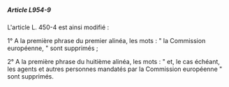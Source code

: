 ##### Article L954-9

L'article L. 450-4 est ainsi modifié :

1° A la première phrase du premier alinéa, les mots : " la Commission européenne, " sont supprimés ;

2° A la première phrase du huitième alinéa, les mots : " et, le cas échéant, les agents et autres personnes mandatés par la Commission européenne " sont supprimés.

